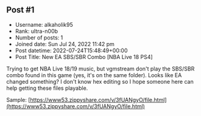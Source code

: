 ## Post #1
- Username: alkaholik95
- Rank: ultra-n00b
- Number of posts: 1
- Joined date: Sun Jul 24, 2022 11:42 pm
- Post datetime: 2022-07-24T15:48:49+00:00
- Post Title: New EA SBS/SBR Combo [NBA Live 18 PS4]

Trying to get NBA Live 18/19 music, but vgmstream don't play the SBS/SBR combo found in this game (yes, it's on the same folder). Looks like EA changed something? I don't know hex editing so I hope someone here can help getting these files playable.

Sample: [https://www53.zippyshare.com/v/3fUANgyO/file.html](https://www53.zippyshare.com/v/3fUANgyO/file.html)

